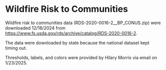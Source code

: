 # Wildfire Risk to Communities

Wildfire risk to communities data (RDS-2020-0016-2\_\_BP_CONUS.zip) were downloaded 12/18/2024 from https://www.fs.usda.gov/rds/archive/catalog/RDS-2020-0016-2.

The data were downloaded by state because the national dataset kept timing out.

Thresholds, labels, and colors were provided by Hilary Morris via email on 1/23/2025.
